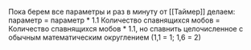 Пока берем все параметры и раз в минуту от [[Таймер]] делаем:
параметр = параметр * 1.1
Количество спавнящихся мобов = Количество спавнящихся мобов * 1.1, но спавнить целочисленное с обычным математическим округлением (1,1 = 1; 1,6 = 2) 